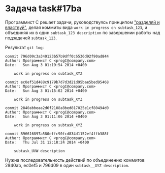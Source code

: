 # Задача task#17ba

Программист C решает задачи, руководствуясь принципом ["разделяй и властвуй"](http://en.wikipedia.org/wiki/Divide_and_conquer_algorithms), делая коммиты вида `work in progress on subtask_123`, и объединяя их в один `subtask_123 description` по завершении работы над подзадачей `subtask_123`.

Результат `git log`:

```
commit 796d09c3a340123b57b9dff0c6536d92f90ad844
Author: Программист C <progC@company.com>
Date:   Sun Aug 3 01:19:54 2014 +0400

    work in progress on subtask_XYZ

commit ec0ef51d488c9179b7d7d3d21d95bae5bed95468
Author: Программист C <progC@company.com>
Date:   Sun Aug 3 01:15:02 2014 +0400

    work in progress on subtask_XYZ

commit 2840abbeaa2d6f2108a8bed817025e1cf80494d0
Author: Программист C <progC@company.com>
Date:   Sun Aug 3 01:11:06 2014 +0400

    work in progress on subtask_XYZ

commit 896616897a580effc90fcd834d1152ef4ffb388f
Author: Программист C <progC@company.com>
Date:   Thu Jul 31 12:10:24 2014 +0400

    subtask_UVW description
```

Нужна последовательность действий по объединению коммитов 2840ab, ec0ef5 и 796d09 в один `subtask__XYZ description`.

